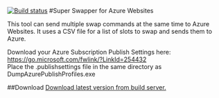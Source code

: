 [![Build status](https://ci.appveyor.com/api/projects/status/o4v4klplfrd2vel1?svg=true)](https://ci.appveyor.com/project/michielpost/azurewebsitessuperswapper)
#Super Swapper for Azure Websites

This tool can send multiple swap commands at the same time to Azure Websites. It uses a CSV file for a list of slots to swap and sends them to Azure.

Download your Azure Subscription Publish Settings here: https://go.microsoft.com/fwlink/?LinkId=254432  
Place the .publishsettings file in the same directory as DumpAzurePublishProfiles.exe

##Download
[Download latest version from build server.](https://ci.appveyor.com/project/michielpost/azurewebsitessuperswapper/build/artifacts)
